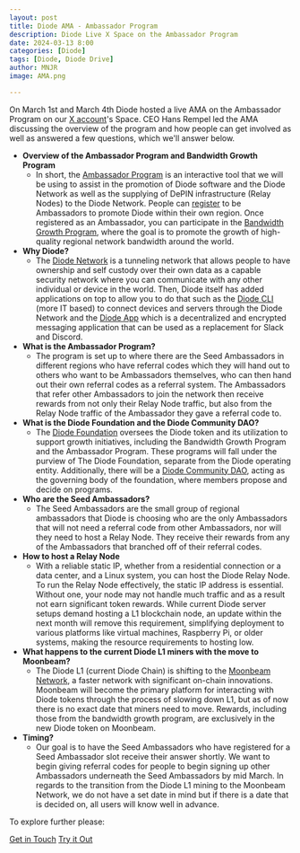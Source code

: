 ```yaml
---
layout: post
title: Diode AMA - Ambassador Program
description: Diode Live X Space on the Ambassador Program
date: 2024-03-13 8:00
categories: [Diode]
tags: [Diode, Diode Drive]
author: MNJR
image: AMA.png

---
```

On March 1st and March 4th Diode hosted a live AMA on the Ambassador Program on our [X account](https://twitter.com/diode_chain)'s Space. CEO Hans Rempel led the AMA discussing the overview of the program and how people can get involved as well as answered a few questions, which we'll answer below.

*   **Overview of the Ambassador Program and Bandwidth Growth Program**
    *   In short, the [Ambassador Program](https://diode.foundation/docs/programs/ambassador_program.html) is an interactive tool that we will be using to assist in the promotion of Diode software and the Diode Network as well as the supplying of DePIN infrastructure (Relay Nodes) to the Diode Network. People can [register](https://diode.foundation/docs/programs/ambassador_program.html#registration) to be Ambassadors to promote Diode within their own region. Once registered as an Ambassador, you can participate in the [Bandwidth Growth Program](https://diode.foundation/docs/programs/bandwidth_growth_program.html), where the goal is to promote the growth of high-quality regional network bandwidth around the world.
*   **Why Diode?**
    *   The [Diode Network](https://diode.io/solutions/network/) is a tunneling network that allows people to have ownership and self custody over their own data as a capable security network where you can communicate with any other individual or device in the world. Then, Diode itself has added applications on top to allow you to do that such as the [Diode CLI](https://diode.io/solutions/cli/) (more IT based) to connect devices and servers through the Diode Network and the [Diode App](https://diode.io/solutions/app/) which is a decentralized and encrypted messaging application that can be used as a replacement for Slack and Discord.
*   **What is the Ambassador Program?**
    *   The program is set up to where there are the Seed Ambassadors in different regions who have referral codes which they will hand out to others who want to be Ambassadors themselves, who can then hand out their own referral codes as a referral system. The Ambassadors that refer other Ambassadors to join the network then receive rewards from not only their Relay Node traffic, but also from the Relay Node traffic of the Ambassador they gave a referral code to. 
*   **What is the Diode Foundation and the Diode Community DAO?**
    *   The [Diode Foundation](https://diode.foundation/) oversees the Diode token and its utilization to support growth initiatives, including the Bandwidth Growth Program and the Ambassador Program. These programs will fall under the purview of The Diode Foundation, separate from the Diode operating entity. Additionally, there will be a [Diode Community DAO](https://diode.foundation/docs/dao.html), acting as the governing body of the foundation, where members propose and decide on programs.
*   **Who are the Seed Ambassadors?**
    *   The Seed Ambassadors are the small group of regional ambassadors that Diode is choosing who are the only Ambassadors that will not need a referral code from other Ambassadors, nor will they need to host a Relay Node. They receive their rewards from any of the Ambassadors that branched off of their referral codes.
*   **How to host a Relay Node**
    *   With a reliable static IP, whether from a residential connection or a data center, and a Linux system, you can host the Diode Relay Node. To run the Relay Node effectively, the static IP address is essential. Without one, your node may not handle much traffic and as a result not earn significant token rewards.  While current Diode server setups demand hosting a L1 blockchain node, an update within the next month will remove this requirement, simplifying deployment to various platforms like virtual machines, Raspberry Pi, or older systems, making the resource requirements to hosting low.
*   **What happens to the current Diode L1 miners with the move to Moonbeam?**
    *   The Diode L1 (current Diode Chain) is shifting to the [Moonbeam Network](https://diode.io/blog/diode-moonbeam-partnership), a faster network with significant on-chain innovations. Moonbeam will become the primary platform for interacting with Diode tokens through the process of slowing down L1, but as of now there is no exact date that miners need to move. Rewards, including those from the bandwidth growth program, are exclusively in the new Diode token on Moonbeam.
*   **Timing?**
    *   Our goal is to have the Seed Ambassadors who have registered for a Seed Ambassador slot receive their answer shortly. We want to begin giving referral codes for people to begin signing up other Ambassadors underneath the Seed Ambassadors by mid March. In regards to the transition from the Diode L1 mining to the Moonbeam Network, we do not have a set date in mind but if there is a date that is decided on, all users will know well in advance. 


To explore further please:
<div class="story__buttons">
  <a href="{{"https://contactdiode.paperform.co"}}" class="btn" target="">Get in Touch</a>
  <a href="#download-app" class="btn popup-open" target="">Try it Out</a>
</div>

